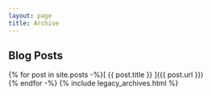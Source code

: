 ```yaml
---
layout: page
title: Archive
---
```


## Blog Posts

{% for post in site.posts -%}[ {{ post.title }} ]({{ post.url }})  
{% endfor -%}
{% include legacy_archives.html %}